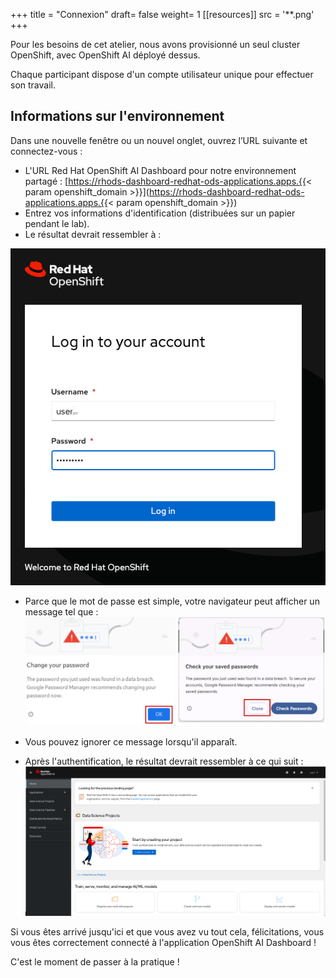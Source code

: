 +++
title = "Connexion"
draft= false
weight= 1
[[resources]]
  src = '**.png'
+++

Pour les besoins de cet atelier, nous avons provisionné un seul cluster OpenShift, avec OpenShift AI déployé dessus.

Chaque participant dispose d'un compte utilisateur unique pour effectuer son travail.

## Informations sur l'environnement

Dans une nouvelle fenêtre ou un nouvel onglet, ouvrez l’URL suivante et connectez-vous :

* L'URL Red Hat OpenShift AI Dashboard pour notre environnement partagé : [https://rhods-dashboard-redhat-ods-applications.apps.{{< param openshift_domain >}}](https://rhods-dashboard-redhat-ods-applications.apps.{{< param openshift_domain >}})
* Entrez vos informations d'identification (distribuées sur un papier pendant le lab).
* Le résultat devrait ressembler à :

![02-01-login1](02-01-login1.png)


* Parce que le mot de passe est simple, votre navigateur peut afficher un message tel que :
![02-01-login-scary](02-01-login-scary.png)
* Vous pouvez ignorer ce message lorsqu'il apparaît.

* Après l'authentification, le résultat devrait ressembler à ce qui suit :
![02-01-rhoai-front-page](02-01-rhoai-front-page.png)

Si vous êtes arrivé jusqu'ici et que vous avez vu tout cela, félicitations, vous vous êtes correctement connecté à l'application OpenShift AI Dashboard !

C'est le moment de passer à la pratique !

